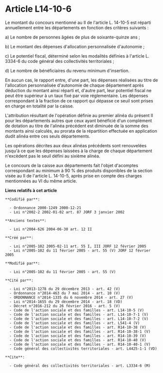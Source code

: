 # Article L14-10-6

Le montant du concours mentionné au II de l'article L. 14-10-5 est réparti annuellement entre les départements en fonction
des critères suivants :

a) Le nombre de personnes âgées de plus de soixante-quinze ans ;

b) Le montant des dépenses d'allocation personnalisée d'autonomie ;

c) Le potentiel fiscal, déterminé selon les modalités définies à l'article L. 3334-6 du code général des collectivités
territoriales ;

d) Le nombre de bénéficiaires du revenu minimum d'insertion.

En aucun cas, le rapport entre, d'une part, les dépenses réalisées au titre de l'allocation personnalisée d'autonomie de
chaque département après déduction du montant ainsi réparti et, d'autre part, leur potentiel fiscal ne peut être supérieur à
un taux fixé par voie réglementaire. Les dépenses correspondant à la fraction de ce rapport qui dépasse ce seuil sont prises
en charge en totalité par la caisse.

L'attribution résultant de l'opération définie au premier alinéa du présent II pour les départements autres que ceux ayant
bénéficié d'un complément de dotation au titre de l'alinéa précédent est diminuée de la somme des montants ainsi calculés, au
prorata de la répartition effectuée en application dudit alinéa entre ces seuls départements.

Les opérations décrites aux deux alinéas précédents sont renouvelées jusqu'à ce que les dépenses laissées à la charge de
chaque département n'excèdent pas le seuil défini au sixième alinéa.

Le concours de la caisse aux départements fait l'objet d'acomptes correspondant au minimum à 90 % des produits disponibles de
la section visée au II de l'article L. 14-10-5, après prise en compte des charges mentionnées au VI du même article.

**Liens relatifs à cet article**

	**Codifié par**:

	  - Ordonnance 2000-1249 2000-12-21
	  - Loi n°2002-2 2002-01-02 art. 87 JORF 3 janvier 2002

	**Anciens textes**:

	  - Loi n°2004-626 2004-06-30 art. 12 II

	**Créé par**:

	  - Loi n°2005-102 2005-02-11 art. 55 I, III JORF 12 février 2005
	  - Loi n°2005-102 du 11 février 2005 - art. 55 (V) JORF 12 février 2005

	**Modifié par**:

	  - Loi n°2005-102 du 11 février 2005 - art. 55 (V)

	**Cité par**:

	  - Loi n°2013-1278 du 29 décembre 2013 - art. 42 (V)
	  - Ordonnance n°2014-463 du 7 mai 2014 - art. 10 (V)
	  - ORDONNANCE n°2014-1335 du 6 novembre 2014 - art. 27 (V)
	  - Loi n°2014-1655 du 29 décembre 2014 - art. 18 (VD)
	  - Décret n°2016-212 du 26 février 2016 - art. 5 (V)
	  - Code de l'action sociale et des familles - art. L14-10-5 (V)
	  - Code de l'action sociale et des familles - art. L14-10-7-1 (V)
	  - Code de l'action sociale et des familles - art. L14-10-7-2 (V)
	  - Code de l'action sociale et des familles - art. L541-4 (V)
	  - Code de l'action sociale et des familles - art. R14-10-38 (V)
	  - Code de l'action sociale et des familles - art. R14-10-38-1 (V)
	  - Code de l'action sociale et des familles - art. R14-10-39 (V)
	  - Code de l'action sociale et des familles - art. R14-10-40 (V)
	  - Code de l'action sociale et des familles - art. R14-10-40-1 (V)
	  - Code général des collectivités territoriales - art. L4425-1-1 (VD)

	**Cite**:

	  - Code général des collectivités territoriales - art. L3334-6 (M)

